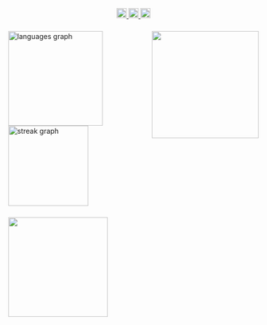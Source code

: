 <div align="center">
  <a href="https://www.linkedin.com/in/lucas-de-souza-moro-a52084311/" target="_blank">
    <img src="https://img.shields.io/static/v1?message=LinkedIn&logo=linkedin&label=&color=0077B5&logoColor=white&labelColor=&style=for-the-badge" height="20" alt="linkedin logo"  />
  </a>
  <a href="lucas.sm.souza@gmail.com" target="_blank">
    <img src="https://img.shields.io/static/v1?message=Gmail&logo=gmail&label=&color=D14836&logoColor=white&labelColor=&style=for-the-badge" height="20" alt="gmail logo"  />
  </a>
  <a href="https://www.instagram.com/lucasmmoro/" target="_blank">
    <img src="https://img.shields.io/static/v1?message=Instagram&logo=instagram&label=&color=E4405F&logoColor=white&labelColor=&style=for-the-badge" height="20" alt="instagram logo"  />
  </a>
</div>

###

<img align="right" height="215" src="https://i.imgur.com/ZFW3zyW.gif"  />

###

<div align="left">
  <img src="https://github-readme-stats.vercel.app/api/top-langs?username=lucassmoro&locale=en&hide_title=false&layout=compact&card_width=400&langs_count=5&theme=dark&hide_border=true&order=2" height="190" alt="languages graph"  />
  <img src="https://streak-stats.demolab.com?user=lucassmoro&locale=en&mode=daily&theme=dark&hide_border=true&border_radius=10&date_format=M%20j%5B,%20Y%5D&order=3" height="161" alt="streak graph"  />
</div>

###

<img align="left" height="200" src="https://i.imgur.com/ot1mIqy.gif"  />

###
